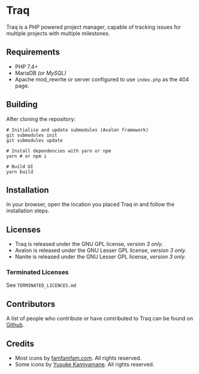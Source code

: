 Traq
======

Traq is a PHP powered project manager, capable of tracking issues for multiple projects with multiple milestones.

Requirements
------------

- PHP 7.4+
- MariaDB _(or MySQL)_
- Apache mod_rewrite or server configured to use `index.php` as the 404 page.

Building
--------

After cloning the repository:

```
# Initialise and update submodules (Avalon framework)
git submodules init
git submodules update

# Install dependencies with yarn or npm
yarn # or npm i

# Build UI
yarn build
```

Installation
------------

In your browser, open the location you placed Traq in and follow the installation steps.

Licenses
-------

* Traq is released under the GNU GPL license, _version 3 only_.
* Avalon is released under the GNU Lesser GPL license, _version 3 only_.
* Nanite is released under the GNU Lesser GPL license, _version 3 only_.

### Terminated Licenses ###

See `TERMINATED_LICENCES.md`

Contributors
------------

A list of people who contribute or have contributed to Traq can be found on [Github](https://github.com/nirix/traq/graphs/contributors).

Credits
-------

- Most icons by [famfamfam.com](http://famfamfam.com). All rights reserved.
- Some icons by [Yusuke Kamiyamane](http://p.yusukekamiyamane.com). All rights reserved.
